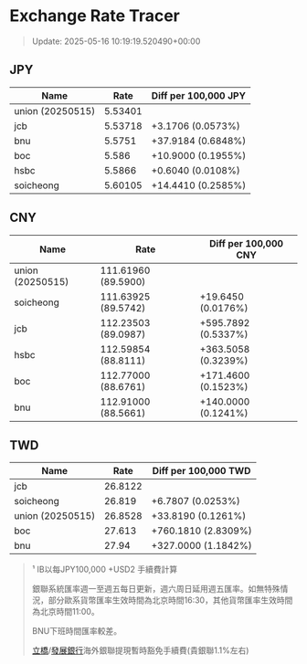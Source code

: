 # Exchange Rate Tracer

> Update: 2025-05-16 10:19:19.520490+00:00

## JPY

| Name             |    Rate | Diff per 100,000 JPY   |
|------------------|---------|------------------------|
| union (20250515) | 5.53401 |                        |
| jcb              | 5.53718 | +3.1706 (0.0573%)      |
| bnu              | 5.5751  | +37.9184 (0.6848%)     |
| boc              | 5.586   | +10.9000 (0.1955%)     |
| hsbc             | 5.5866  | +0.6040 (0.0108%)      |
| soicheong        | 5.60105 | +14.4410 (0.2585%)     |

## CNY

| Name             | Rate                | Diff per 100,000 CNY   |
|------------------|---------------------|------------------------|
| union (20250515) | 111.61960	(89.5900) |                        |
| soicheong        | 111.63925	(89.5742) | +19.6450 (0.0176%)     |
| jcb              | 112.23503	(89.0987) | +595.7892 (0.5337%)    |
| hsbc             | 112.59854	(88.8111) | +363.5058 (0.3239%)    |
| boc              | 112.77000	(88.6761) | +171.4600 (0.1523%)    |
| bnu              | 112.91000	(88.5661) | +140.0000 (0.1241%)    |

## TWD

| Name             |    Rate | Diff per 100,000 TWD   |
|------------------|---------|------------------------|
| jcb              | 26.8122 |                        |
| soicheong        | 26.819  | +6.7807 (0.0253%)      |
| union (20250515) | 26.8528 | +33.8190 (0.1261%)     |
| boc              | 27.613  | +760.1810 (2.8309%)    |
| bnu              | 27.94   | +327.0000 (1.1842%)    |


> ¹ IB以每JPY100,000 +USD2 手續費計算
>
> 銀聯系統匯率週一至週五每日更新，週六周日延用週五匯率。如無特殊情況，部分歐系貨幣匯率生效時間為北京時間16:30，其他貨幣匯率生效時間為北京時間11:00。
>
> BNU下班時間匯率較差。
>
> [立橋](https://www.wlbank.com.mo/uploads/ueditor/file/20181211/1544536513900230.pdf)/[發展銀行](https://www.mdb.com.mo/Service_Charges_20230728.pdf)海外銀聯提現暫時豁免手續費(貴銀聯1.1%左右)

